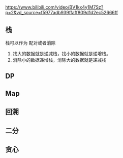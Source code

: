 #

<https://www.bilibili.com/video/BV1kx4y1M7Sz?p=2&vd_source=f5977adb939ffaff809d1d2ec52666ff>

## 栈

栈可以作为 配对或者消除

1. 找大的数据就是递减栈，找小的数据就是递增栈。
2. 消除小的数据递增栈，消除大的数据就是递减栈

## DP

## Map

## 回溯

## 二分

## 贪心
